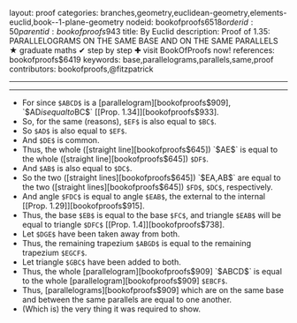 layout: proof
categories: branches,geometry,euclidean-geometry,elements-euclid,book--1-plane-geometry
nodeid: bookofproofs$6518
orderid: 50
parentid: bookofproofs$943
title: By Euclid
description:  Proof of 1.35: PARALLELOGRAMS ON THE SAME BASE AND ON THE SAME PARALLELS &#9733; graduate maths &#10004; step by step &#10010; visit BookOfProofs now!
references: bookofproofs$6419
keywords: base,parallelograms,parallels,same,proof
contributors: bookofproofs,@fitzpatrick

---


---



* For since `$ABCD$` is a [parallelogram][bookofproofs$909], `$AD$` is equal to `$BC$` [[Prop. 1.34]][bookofproofs$933].
* So, for the same (reasons), `$EF$` is also equal to `$BC$`.
* So `$AD$` is also equal to `$EF$`.
* And `$DE$` is common.
* Thus, the whole ([straight line][bookofproofs$645]) `$AE$` is equal to the whole ([straight line][bookofproofs$645]) `$DF$`.
* And `$AB$` is also equal to `$DC$`.
* So the two ([straight lines][bookofproofs$645]) `$EA$`, `$AB$` are equal to the two ([straight lines][bookofproofs$645]) `$FD$`, `$DC$`, respectively.
* And angle `$FDC$` is equal to angle `$EAB$`, the external to the internal [[Prop. 1.29]][bookofproofs$915].
* Thus, the base `$EB$` is equal to the base `$FC$`, and triangle `$EAB$` will be equal to triangle `$DFC$` [[Prop. 1.4]][bookofproofs$738].
* Let `$DGE$` have been taken away from both.
* Thus, the remaining trapezium `$ABGD$` is equal to the remaining trapezium `$EGCF$`.
* Let triangle `$GBC$` have been added to both.
* Thus, the whole [parallelogram][bookofproofs$909] `$ABCD$` is equal to the whole [parallelogram][bookofproofs$909] `$EBCF$`.
* Thus, [parallelograms][bookofproofs$909] which are on the same base and between the same parallels are equal to one another.
* (Which is) the very thing it was required to show.
